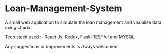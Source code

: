 # Loan-Management-System
A small web application to simulate the loan management and visualize data using charts. 

Tech stack used :- React Js, Redux, Flask-RESTful and MYSQL

Any suggestions or improvements is always welcomed.
